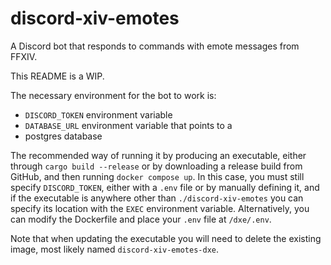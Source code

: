# discord-xiv-emotes

A Discord bot that responds to commands with emote messages from FFXIV.

This README is a WIP.

The necessary environment for the bot to work is:

* `DISCORD_TOKEN` environment variable
* `DATABASE_URL` environment variable that points to a
* postgres database

The recommended way of running it by producing an executable, either through `cargo build --release`
or by downloading a release build from GitHub, and then running `docker compose up`. In this case,
you must still specify `DISCORD_TOKEN`, either with a `.env` file or by manually defining it, and if
the executable is anywhere other than `./discord-xiv-emotes` you can specify its location with the
`EXEC` environment variable. Alternatively, you can modify the Dockerfile and place your `.env` file
at `/dxe/.env`.

Note that when updating the executable you will need to delete the existing image, most likely named
`discord-xiv-emotes-dxe`.

